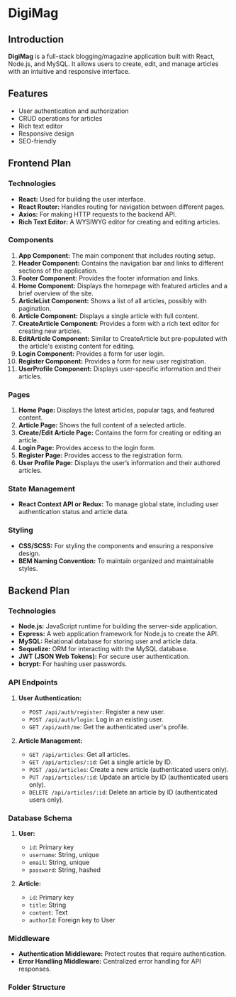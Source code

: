 # DigiMag

## Introduction
**DigiMag** is a full-stack blogging/magazine application built with React, Node.js, and MySQL. It allows users to create, edit, and manage articles with an intuitive and responsive interface.

## Features
- User authentication and authorization
- CRUD operations for articles
- Rich text editor
- Responsive design
- SEO-friendly

## Frontend Plan

### Technologies
- **React:** Used for building the user interface.
- **React Router:** Handles routing for navigation between different pages.
- **Axios:** For making HTTP requests to the backend API.
- **Rich Text Editor:** A WYSIWYG editor for creating and editing articles.

### Components
1. **App Component:** The main component that includes routing setup.
2. **Header Component:** Contains the navigation bar and links to different sections of the application.
3. **Footer Component:** Provides the footer information and links.
4. **Home Component:** Displays the homepage with featured articles and a brief overview of the site.
5. **ArticleList Component:** Shows a list of all articles, possibly with pagination.
6. **Article Component:** Displays a single article with full content.
7. **CreateArticle Component:** Provides a form with a rich text editor for creating new articles.
8. **EditArticle Component:** Similar to CreateArticle but pre-populated with the article's existing content for editing.
9. **Login Component:** Provides a form for user login.
10. **Register Component:** Provides a form for new user registration.
11. **UserProfile Component:** Displays user-specific information and their articles.

### Pages
1. **Home Page:** Displays the latest articles, popular tags, and featured content.
2. **Article Page:** Shows the full content of a selected article.
3. **Create/Edit Article Page:** Contains the form for creating or editing an article.
4. **Login Page:** Provides access to the login form.
5. **Register Page:** Provides access to the registration form.
6. **User Profile Page:** Displays the user’s information and their authored articles.

### State Management
- **React Context API or Redux:** To manage global state, including user authentication status and article data.

### Styling
- **CSS/SCSS:** For styling the components and ensuring a responsive design.
- **BEM Naming Convention:** To maintain organized and maintainable styles.

## Backend Plan

### Technologies
- **Node.js:** JavaScript runtime for building the server-side application.
- **Express:** A web application framework for Node.js to create the API.
- **MySQL:** Relational database for storing user and article data.
- **Sequelize:** ORM for interacting with the MySQL database.
- **JWT (JSON Web Tokens):** For secure user authentication.
- **bcrypt:** For hashing user passwords.

### API Endpoints
1. **User Authentication:**
   - `POST /api/auth/register`: Register a new user.
   - `POST /api/auth/login`: Log in an existing user.
   - `GET /api/auth/me`: Get the authenticated user's profile.

2. **Article Management:**
   - `GET /api/articles`: Get all articles.
   - `GET /api/articles/:id`: Get a single article by ID.
   - `POST /api/articles`: Create a new article (authenticated users only).
   - `PUT /api/articles/:id`: Update an article by ID (authenticated users only).
   - `DELETE /api/articles/:id`: Delete an article by ID (authenticated users only).

### Database Schema
1. **User:**
   - `id`: Primary key
   - `username`: String, unique
   - `email`: String, unique
   - `password`: String, hashed

2. **Article:**
   - `id`: Primary key
   - `title`: String
   - `content`: Text
   - `authorId`: Foreign key to User

### Middleware
- **Authentication Middleware:** Protect routes that require authentication.
- **Error Handling Middleware:** Centralized error handling for API responses.

### Folder Structure
